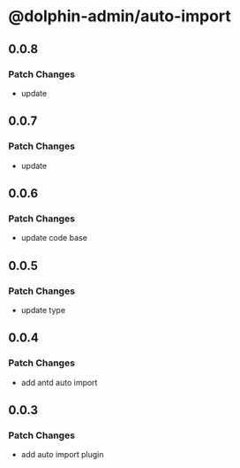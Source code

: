# @dolphin-admin/auto-import

## 0.0.8

### Patch Changes

- update

## 0.0.7

### Patch Changes

- update

## 0.0.6

### Patch Changes

- update code base

## 0.0.5

### Patch Changes

- update type

## 0.0.4

### Patch Changes

- add antd auto import

## 0.0.3

### Patch Changes

- add auto import plugin
